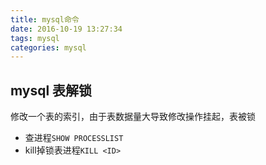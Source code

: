 ```yaml
---
title: mysql命令
date: 2016-10-19 13:27:34
tags: mysql
categories: mysql
---
```


## mysql 表解锁

修改一个表的索引，由于表数据量大导致修改操作挂起，表被锁

- 查进程`SHOW PROCESSLIST`
- kill掉锁表进程`KILL <ID>`




